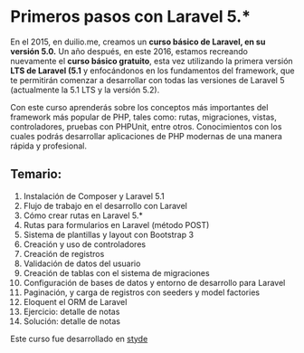 # Primeros pasos con Laravel 5.*
En el 2015, en duilio.me, creamos un **curso básico de Laravel, en su versión 5.0.** Un año después, en este 2016, estamos recreando nuevamente el **curso básico gratuito**, esta vez utilizando la primera versión **LTS de Laravel (5.1** y enfocándonos en los fundamentos del framework, que te permitirán comenzar a desarrollar con todas las versiones de Laravel 5 (actualmente la 5.1 LTS y la versión 5.2).

Con este curso aprenderás sobre los conceptos más importantes del framework más popular de PHP, tales como: rutas, migraciones, vistas, controladores, pruebas con PHPUnit, entre otros. Conocimientos con los cuales podrás desarrollar aplicaciones de PHP modernas de una manera rápida y profesional.

## Temario:

1. Instalación de Composer y Laravel 5.1
2. Flujo de trabajo en el desarrollo con Laravel
3. Cómo crear rutas en Laravel 5.*
4. Rutas para formularios en Laravel (método POST)
5. Sistema de plantillas y layout con Bootstrap 3
6. Creación y uso de controladores
7. Creación de registros
8. Validación de datos del usuario
9. Creación de tablas con el sistema de migraciones
10. Configuración de bases de datos y entorno de desarrollo para Laravel
11. Paginación, y carga de registros con seeders y model factories
12. Eloquent el ORM de Laravel
13. Ejercicio: detalle de notas
14. Solución: detalle de notas

Este curso fue desarrollado en [styde](https://styde.net)

